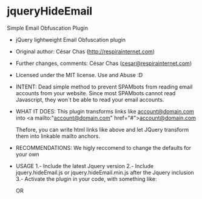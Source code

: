 jqueryHideEmail
===============

Simple Email Obfuscation Plugin

 * jQuery lightweight Email Obfuscation plugin
 * Original author: César Chas (http://respirainternet.com)
 * Further changes, comments: César Chas (cesar@respirainternet.com)
 * Licensed under the MIT license. Use and Abuse :D
 
 * INTENT:
  Dead simple method to prevent SPAMbots from reading email accounts 
	from your website. Since most SPAMbots cannot read Javascript, they 
	won´t be able to read your email accounts.

 * WHAT IT DOES:
 	This plugin transforms links like 
 	<a class="email" data-email="account,domain.com" href="#">account@domain.com</a> 
 	into 
 	<a mailto:"account@domain.com" href="#">account@domain.com</a>
	
	Thefore, you can write html links like above and let JQuery transform
	them into linkable mailto anchors.

* RECOMMENDATIONS:
	We higly reccomend to change the defaults for your own

* USAGE
	1.- Include the latest Jquery version
	2.- Include jquery.hideEmail.js or jquery.hideEmail.min.js after the Jquery inclusion
	3.- Activate the plugin in your code, with something like:
			
	<script>
  		//With default settings (not recommended) 
		$(function(){
			$('a[data-email]').hideEmail();
		});		
	</script>
			

	OR
	<script>
		//With custom settings (recommended) 
		$('a[data-email]').hideEmail({
			attr: 'data-email',
			sep: ','
		});
	</script>
		
